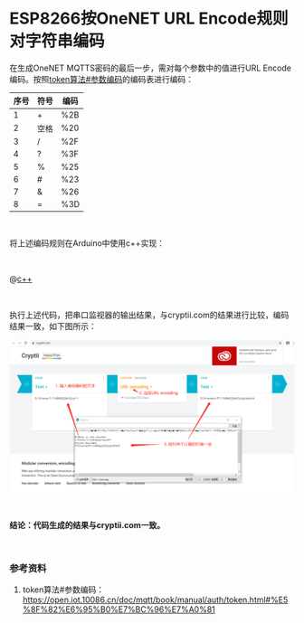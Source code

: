 # ESP8266按OneNET URL Encode规则对字符串编码

在生成OneNET MQTTS密码的最后一步，需对每个参数中的值进行URL Encode编码。按照[token算法#参数编码](https://open.iot.10086.cn/doc/mqtt/book/manual/auth/token.html#%E5%8F%82%E6%95%B0%E7%BC%96%E7%A0%81)的编码表进行编码：

|序号  | 符号  | 编码|
|--- |--- |---|
|1 |  +  | %2B|
|2 |  空格 | %20|
|3 |  / | %2F|
|4 |  ? | %3F|
|5 |  % | %25|
|6 |  # | %23|
|7 |  & | %26|
|8 |  = | %3D|

<br>

将上述编码规则在Arduino中使用c++实现：

<br/>

@[c++](../examples/onenet/onenet-url-encode.ino)

<br/>

执行上述代码，把串口监视器的输出结果，与cryptii.com的结果进行比较，编码结果一致，如下图所示：

![Arduino_onenet_url_encode](images/onenet/Arduino_onenet_url_encode.png)

<br/>

**结论：代码生成的结果与cryptii.com一致。**

<br/>

### 参考资料

1. token算法#参数编码：https://open.iot.10086.cn/doc/mqtt/book/manual/auth/token.html#%E5%8F%82%E6%95%B0%E7%BC%96%E7%A0%81